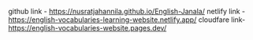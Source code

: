 github link - https://nusratjahannila.github.io/English-Janala/
netlify link - https://english-vocabularies-learning-website.netlify.app/
cloudfare link- https://english-vocabularies-website.pages.dev/
